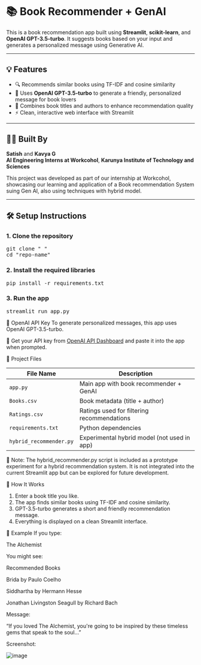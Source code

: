# 📚 Book Recommender + GenAI

This is a book recommendation app built using **Streamlit**, **scikit-learn**, and **OpenAI GPT-3.5-turbo**. It suggests books based on your input and generates a personalized message using Generative AI.

---

## 💡 Features

- 🔍 Recommends similar books using TF-IDF and cosine similarity
- 🤖 Uses **OpenAI GPT-3.5-turbo** to generate a friendly, personalized message for book lovers
- 🧠 Combines book titles and authors to enhance recommendation quality
- ⚡ Clean, interactive web interface with Streamlit

---

## 🧑‍💻 Built By

**Satish** and **Kavya G**  
**AI Engineering Interns at Workcohol**, 
**Karunya Institute of Technology and Sciences**

This project was developed as part of our internship at Workcohol, showcasing our learning and application of a Book recommendation System suing Gen AI, also using techniques with hybrid model.

---

## 🛠️ Setup Instructions

### 1. Clone the repository

<pre>
git clone " "
cd "repo-name" </pre>

### 2. Install the required libraries
<pre>
pip install -r requirements.txt </pre>

### 3. Run the app
<pre>
streamlit run app.py </pre>

🔑 OpenAI API Key
To generate personalized messages, this app uses OpenAI GPT-3.5-turbo.

📌 Get your API key from [OpenAI API Dashboard](https://platform.openai.com/account/api-keys) and paste it into the app when prompted. 

📂 Project Files

| File Name             | Description                                      |
|-----------------------|--------------------------------------------------|
| `app.py`              | Main app with book recommender + GenAI           |
| `Books.csv`           | Book metadata (title + author)                  |
| `Ratings.csv`         | Ratings used for filtering recommendations       |
| `requirements.txt`    | Python dependencies                             |
| `hybrid_recommender.py` | Experimental hybrid model (not used in app)    |

🧪 Note: The hybrid_recommender.py script is included as a prototype experiment for a hybrid recommendation system. It is not integrated into the current Streamlit app but can be explored for future development.

🧪 How It Works
1. Enter a book title you like.
2. The app finds similar books using TF-IDF and cosine similarity.
3. GPT-3.5-turbo generates a short and friendly recommendation message.
4. Everything is displayed on a clean Streamlit interface.

🚀 Example
If you type:

The Alchemist

You might see:
 
 Recommended Books
   
   Brida by Paulo Coelho
   
   Siddhartha by Hermann Hesse
   
   Jonathan Livingston Seagull by Richard Bach
 
 Message:
 
 “If you loved The Alchemist, you're going to be inspired by these timeless gems that speak to the soul…”


 Screenshot:


 
![image](https://github.com/user-attachments/assets/9466979e-a379-44ae-a164-030dfd348be2)

